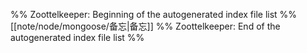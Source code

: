 %% Zoottelkeeper: Beginning of the autogenerated index file list  %%
 [[note/node/mongoose/备忘|备忘]]
%% Zoottelkeeper: End of the autogenerated index file list  %%
